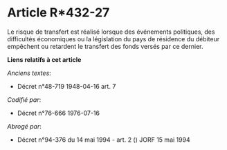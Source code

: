 # Article R*432-27

Le risque de transfert est réalisé lorsque des événements politiques, des difficultés économiques ou la législation du pays
de résidence du débiteur empêchent ou retardent le transfert des fonds versés par ce dernier.

**Liens relatifs à cet article**

_Anciens textes_:

  - Décret n°48-719 1948-04-16 art. 7

_Codifié par_:

  - Décret n°76-666 1976-07-16

_Abrogé par_:

  - Décret n°94-376 du 14 mai 1994 - art. 2 () JORF 15 mai 1994

